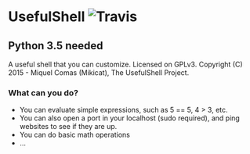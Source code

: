 # UsefulShell  ![Travis](https://travis-ci.org/mikicat/UsefulShell.svg)
## Python 3.5 needed
A useful shell that you can customize.
Licensed on GPLv3. Copyright (C) 2015 - Miquel Comas (Mikicat), The UsefulShell Project.

### What can you do?
* You can evaluate simple expressions, such as 5 == 5, 4 > 3, etc.
* You can also open a port in your localhost (sudo required), and ping websites to see if they are up.
* You can do basic math operations
* ...
